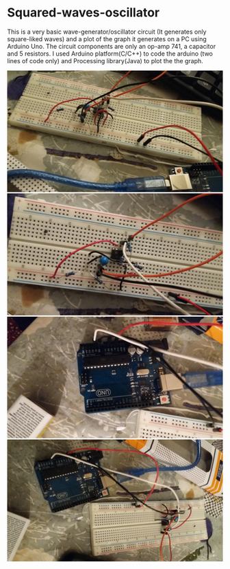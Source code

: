 # Squared-waves-oscillator
This is a very basic wave-generator/oscillator circuit (It generates only square-liked waves) and a plot of the graph it generates on a PC using Arduino Uno.
The circuit components are only an op-amp 741, a capacitor and 5 resistors. 
I used Arduino platform(C/C++) to code the arduino (two lines of code only) and Processing library(Java) to plot the the graph.

![alt tag](https://github.com/osmanio2/Squared-waves-oscillator/raw/master/Photos/20160107_163909.jpg)
![alt tag](https://github.com/osmanio2/Squared-waves-oscillator/raw/master/Photos/20160107_163923.jpg)
![alt tag](https://github.com/osmanio2/Squared-waves-oscillator/raw/master/Photos/20160107_163957.jpg)
![alt tag](https://github.com/osmanio2/Squared-waves-oscillator/raw/master/Photos/20160107_164003.jpg)

